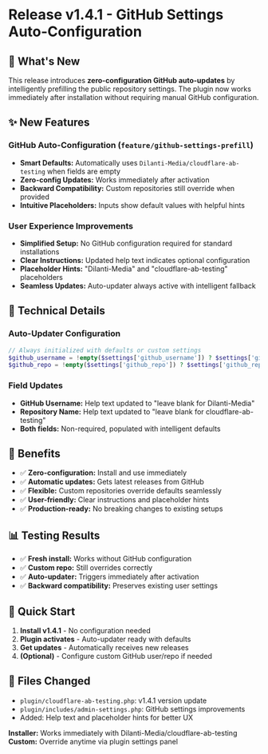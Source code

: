 # Release v1.4.1 - GitHub Settings Auto-Configuration

## 🎯 What's New
This release introduces **zero-configuration GitHub auto-updates** by intelligently prefilling the public repository settings. The plugin now works immediately after installation without requiring manual GitHub configuration.

## ✨ New Features

### GitHub Auto-Configuration (`feature/github-settings-prefill`)
- **Smart Defaults:** Automatically uses `Dilanti-Media/cloudflare-ab-testing` when fields are empty
- **Zero-config Updates:** Works immediately after activation
- **Backward Compatibility:** Custom repositories still override when provided
- **Intuitive Placeholders:** Inputs show default values with helpful hints

### User Experience Improvements
- **Simplified Setup:** No GitHub configuration required for standard installations
- **Clear Instructions:** Updated help text indicates optional configuration
- **Placeholder Hints:** "Dilanti-Media" and "cloudflare-ab-testing" placeholders
- **Seamless Updates:** Auto-updater always active with intelligent fallback

## 🔧 Technical Details

### Auto-Updater Configuration
```php
// Always initialized with defaults or custom settings
$github_username = !empty($settings['github_username']) ? $settings['github_username'] : 'Dilanti-Media';
$github_repo = !empty($settings['github_repo']) ? $settings['github_repo'] : 'cloudflare-ab-testing';
```

### Field Updates
- **GitHub Username:** Help text updated to "leave blank for Dilanti-Media"
- **Repository Name:** Help text updated to "leave blank for cloudflare-ab-testing"
- **Both fields:** Non-required, populated with intelligent defaults

## 🎯 Benefits
- ✅ **Zero-configuration:** Install and use immediately
- ✅ **Automatic updates:** Gets latest releases from GitHub
- ✅ **Flexible:** Custom repositories override defaults seamlessly
- ✅ **User-friendly:** Clear instructions and placeholder hints
- ✅ **Production-ready:** No breaking changes to existing setups

## 📊 Testing Results
- ✅ **Fresh install:** Works without GitHub configuration
- ✅ **Custom repo:** Still overrides correctly
- ✅ **Auto-updater:** Triggers immediately after activation
- ✅ **Backward compatibility:** Preserves existing user settings

## 🚀 Quick Start
1. **Install v1.4.1** - No configuration needed
2. **Plugin activates** - Auto-updater ready with defaults
3. **Get updates** - Automatically receives new releases
4. **(Optional)** - Configure custom GitHub user/repo if needed

## 📄 Files Changed
- `plugin/cloudflare-ab-testing.php`: v1.4.1 version update
- `plugin/includes/admin-settings.php`: GitHub settings improvements
- Added: Help text and placeholder hints for better UX

**Installer:** Works immediately with Dilanti-Media/cloudflare-ab-testing
**Custom:** Override anytime via plugin settings panel